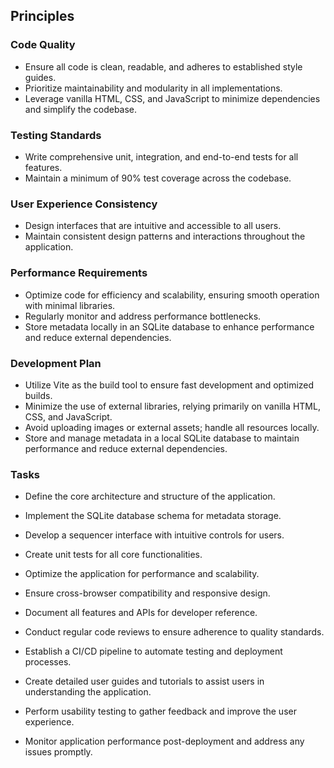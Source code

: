 
## Principles

### Code Quality
- Ensure all code is clean, readable, and adheres to established style guides.
- Prioritize maintainability and modularity in all implementations.
- Leverage vanilla HTML, CSS, and JavaScript to minimize dependencies and simplify the codebase.

### Testing Standards
- Write comprehensive unit, integration, and end-to-end tests for all features.
- Maintain a minimum of 90% test coverage across the codebase.

### User Experience Consistency
- Design interfaces that are intuitive and accessible to all users.
- Maintain consistent design patterns and interactions throughout the application.

### Performance Requirements
- Optimize code for efficiency and scalability, ensuring smooth operation with minimal libraries.
- Regularly monitor and address performance bottlenecks.
- Store metadata locally in an SQLite database to enhance performance and reduce external dependencies.

### Development Plan
- Utilize Vite as the build tool to ensure fast development and optimized builds.
- Minimize the use of external libraries, relying primarily on vanilla HTML, CSS, and JavaScript.
- Avoid uploading images or external assets; handle all resources locally.
- Store and manage metadata in a local SQLite database to maintain performance and reduce external dependencies.

### Tasks
- Define the core architecture and structure of the application.
- Implement the SQLite database schema for metadata storage.
- Develop a sequencer interface with intuitive controls for users.
- Create unit tests for all core functionalities.
- Optimize the application for performance and scalability.
- Ensure cross-browser compatibility and responsive design.
- Document all features and APIs for developer reference.

- Conduct regular code reviews to ensure adherence to quality standards.
- Establish a CI/CD pipeline to automate testing and deployment processes.
- Create detailed user guides and tutorials to assist users in understanding the application.
- Perform usability testing to gather feedback and improve the user experience.
- Monitor application performance post-deployment and address any issues promptly.

